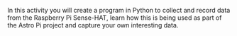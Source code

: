 In this activity you will create a program in Python to collect and record data from the Raspberry Pi Sense-HAT, learn how this is being used as part of the Astro Pi project and capture your own interesting data.
